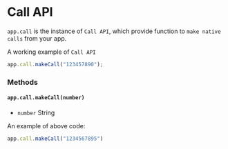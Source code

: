 # Call API
`app.call` is the instance of `Call API`, which provide function to `make native calls` from your app.

A working example of `Call API`
```js
app.call.makeCall("123457890");
```

### Methods

#### `app.call.makeCall(number)`
- `number` String

An example of above code:
```js
app.call.makeCall("1234567895")
```